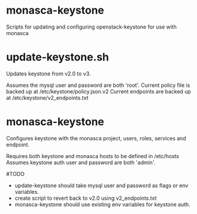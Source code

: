 # monasca-keystone
Scripts for updating and configuring openstack-keystone for use with monasca

# update-keystone.sh
Updates keystone from v2.0 to v3.

Assumes the mysql user and password are both 'root'.
Current policy file is backed up at /etc/keystone/policy.json.v2
Current endpoints are backed up at /etc/keystone/v2_endpoints.txt

# monasca-keystone
Configures keystone with the monasca project, users, roles, services and endpoint.

Requires both keystone and monasca hosts to be defined in /etc/hosts
Assumes keystone auth user and password are both 'admin'.

#TODO
- update-keystone should take mysql user and password as flags or env variables.
- create script to revert back to v2.0 using v2_endpoints.txt
- monasca-keystone should use existing env variables for keystone auth.
